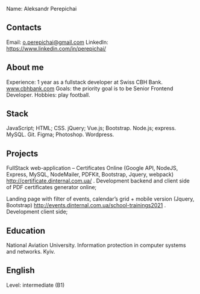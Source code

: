 Name: Aleksandr Perepichai

Contacts
----
Email: o.perepichai@gmail.com
LinkedIn: https://www.linkedin.com/in/perepichai/

About me
----
Experience: 1 year as a fullstack developer at Swiss CBH Bank. www.cbhbank.com
Goals: the priority goal is to be Senior Frontend Developer.
Hobbies: play football.

Stack
----
JavaScript; HTML; CSS.
jQuery; Vue.js; Bootstrap.
Node.js; express.
MySQL.
Git.
Figma; Photoshop.
Wordpress.

Projects
----
FullStack web-application – Certificates Online (Google API, NodeJS, Express,
MySQL, NodeMailer, PDFKit, Bootstrap, Jquery, webpack)
http://certificate.dinternal.com.ua/ . Development backend and client side of PDF
certificates generator online;

Landing page with filter of events, calendar’s grid + mobile version (Jquery,
Bootstrap) http://events.dinternal.com.ua/school-trainings2021 . Development
client side;



Education
----
National Aviation University.
Information protection in computer systems and networks.
Kyiv.


English
----
Level: intermediate (B1)